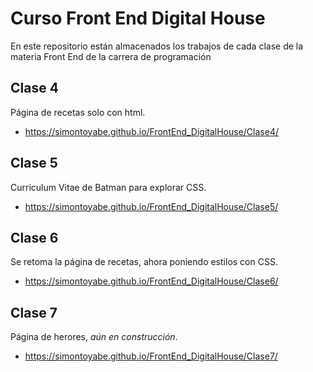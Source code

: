# Curso Front End Digital House

En este repositorio están almacenados los trabajos de cada clase de la materia Front End de la carrera de programación

## Clase 4

Página de recetas solo con html.
* https://simontoyabe.github.io/FrontEnd_DigitalHouse/Clase4/

## Clase 5

Curriculum Vitae de Batman para explorar CSS.
* https://simontoyabe.github.io/FrontEnd_DigitalHouse/Clase5/

## Clase 6

Se retoma la página de recetas, ahora poniendo estilos con CSS.
* https://simontoyabe.github.io/FrontEnd_DigitalHouse/Clase6/

## Clase 7

Página de herores, *aún en construcción*.
* https://simontoyabe.github.io/FrontEnd_DigitalHouse/Clase7/

